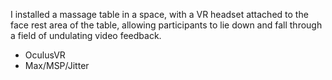 I installed a massage table in a space, with a VR headset attached to the face rest area of the table, allowing participants to lie down and fall through a field of undulating video feedback.

* OculusVR
* Max/MSP/Jitter
